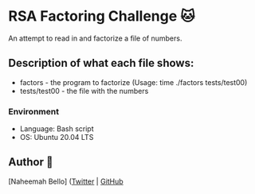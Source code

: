 # RSA Factoring Challenge :cat:
An attempt to read in and factorize a file of numbers.

## Description of what each file shows:
* factors - the program to factorize (Usage: time ./factors tests/test00)
* tests/test00 - the file with the numbers
### Environment
* Language: Bash script
* OS: Ubuntu 20.04 LTS

## Author :girl:

[Naheemah Bello] ([Twitter](https://https://twitter.com/home) | [GitHub](https://github.com/NaheemahBello)
